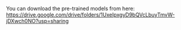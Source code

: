 You can download the pre-trained models from here:
https://drive.google.com/drive/folders/1UxeIpxgyD9bQVcLbuyTmvW-jDXwch0NO?usp=sharing
